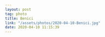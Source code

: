 ```yaml
---
layout: post
tag: photo
title: Benici
link: "/assets/photos/2020-04-10-Benici.jpg"
date: 2020-04-10 11:15:39
---
```

